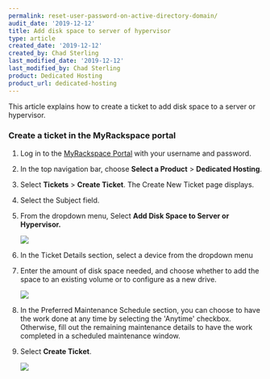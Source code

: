 ```yaml
---
permalink: reset-user-password-on-active-directory-domain/
audit_date: '2019-12-12'
title: Add disk space to server of hypervisor
type: article
created_date: '2019-12-12'
created_by: Chad Sterling
last_modified_date: '2019-12-12'
last_modified_by: Chad Sterling
product: Dedicated Hosting
product_url: dedicated-hosting
---
```


This article explains how to create a ticket to add disk space to a server or hypervisor.

### Create a ticket in the MyRackspace portal

1. Log in to the [MyRackspace Portal](https://login.rackspace.com/login) with your username and
   password.

2. In the top navigation bar, choose **Select a Product** > **Dedicated Hosting**.

3. Select **Tickets** > **Create Ticket**. The Create New Ticket page displays. 

4. Select the Subject field.

5. From the dropdown menu, Select **Add Disk Space to Server or Hypervisor.**

    <img src="{% asset_path dedicated-hosting/add-disk-space-to-server-or-hypervisor/adddisk1.png  %}" />

6. In the Ticket Details section, select a device from the dropdown menu 

7. Enter the amount of disk space needed, and choose whether to add the space to an existing volume or to configure as a new drive. 

    <img src="{% asset_path dedicated-hosting/add-disk-space-to-server-or-hypervisor/adddisk2.png %}" />

7. In the Preferred Maintenance Schedule section, you can choose to have the work done at any time by selecting the 'Anytime' checkbox.  Otherwise, fill out the remaining maintenance details to have the work completed in a scheduled maintenance window. 

8. Select **Create Ticket**.

   <img src="{% asset_path dedicated-hosting/add-disk-space-to-server-or-hypervisor/adddisk3.png %}" />

